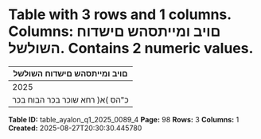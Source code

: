 # Table with 3 rows and 1 columns. Columns: םויב ומייתסהש םישדוח השולשל. Contains 2 numeric values.

| םויב ומייתסהש םישדוח השולשל |
|---|
| 2025 | ינויב 30 |
| כ"הס )א( רחא שוכר בכר הבוח בכר |

**Table ID:** table_ayalon_q1_2025_0089_4
**Page:** 98
**Rows:** 3
**Columns:** 1
**Created:** 2025-08-27T20:30:30.445780
